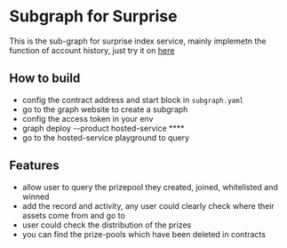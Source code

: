 # Subgraph for Surprise
This is the sub-graph for surprise index service, mainly implemetn the function of account history, just try it on [here](https://thegraph.com/hosted-service/subgraph/dispa1r/superise)

## How to build
* config the contract address and start block in ```subgraph.yaml```
* go to the graph website to create a subgraph
* config the access token in your env
* graph deploy --product hosted-service ****
* go to the hosted-service playground to query

## Features
* allow user to query the prizepool they created, joined, whitelisted and winned
* add the record and activity, any user could clearly check where their assets come from and go to
* user could check the distribution of the prizes
* you can find the prize-pools which have been deleted in contracts
